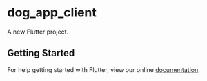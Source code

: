 # dog_app_client

A new Flutter project.

## Getting Started

For help getting started with Flutter, view our online
[documentation](https://flutter.io/).
